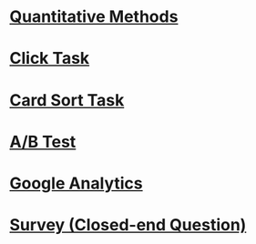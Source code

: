 # [Quantitative Methods](2-quantative.md)
# [Click Task](3-click-task.md)
# [Card Sort Task](3-card-sort.md)
# [A/B Test](3-ab.md)
# [Google Analytics](3-ga.md)
# [Survey (Closed-end Question)](3-survey.md)

